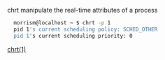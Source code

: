 chrt
  manipulate the real-time attributes of a process

```bash
  morrism@localhost ~ $ chrt -p 1
  pid 1's current scheduling policy: SCHED_OTHER
  pid 1's current scheduling priority: 0
```

[chrt(1)](https://man7.org/linux/man-pages/man1/chrt.1.html)